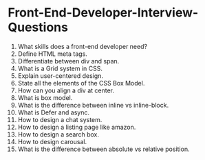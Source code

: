 # Front-End-Developer-Interview-Questions
1. What skills does a front-end developer need?
2. Define HTML meta tags.
3. Differentiate between div and span.
4. What is a Grid system in CSS.
5. Explain user-centered design.
6. State all the elements of the CSS Box Model.
7. How can you align a div at center.
8. What is box model.
9. What is the difference between inline vs inline-block.
10. What is Defer and async.
11. How to design a chat system.
12. How to design a listing page like amazon.
13. How to design a search box.
14. How to design carousal.
15. What is the difference between absolute vs relative position.
